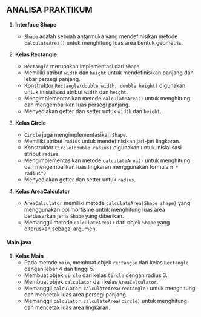 ## ANALISA PRAKTIKUM

1. **Interface Shape**
    - `Shape` adalah sebuah antarmuka yang mendefinisikan metode `calculateArea()` untuk menghitung luas area bentuk geometris.

2. **Kelas Rectangle**
    - `Rectangle` merupakan implementasi dari `Shape`.
    - Memiliki atribut `width` dan `height` untuk mendefinisikan panjang dan lebar persegi panjang.
    - Konstruktor `Rectangle(double width, double height)` digunakan untuk inisialisasi atribut `width` dan `height`.
    - Mengimplementasikan metode `calculateArea()` untuk menghitung dan mengembalikan luas persegi panjang.
    - Menyediakan getter dan setter untuk `width` dan `height`.

3. **Kelas Circle**
    - `Circle` juga mengimplementasikan `Shape`.
    - Memiliki atribut `radius` untuk mendefinisikan jari-jari lingkaran.
    - Konstruktor `Circle(double radius)` digunakan untuk inisialisasi atribut `radius`.
    - Mengimplementasikan metode `calculateArea()` untuk menghitung dan mengembalikan luas lingkaran menggunakan formula `π * radius^2`.
    - Menyediakan getter dan setter untuk `radius`.

4. **Kelas AreaCalculator**
    - `AreaCalculator` memiliki metode `calculateArea(Shape shape)` yang menggunakan polimorfisme untuk menghitung luas area berdasarkan jenis `Shape` yang diberikan.
    - Memanggil metode `calculateArea()` dari objek `Shape` yang diteruskan sebagai argumen.

#### Main.java
1. **Kelas Main**
    - Pada metode `main`, membuat objek `rectangle` dari kelas `Rectangle` dengan lebar 4 dan tinggi 5.
    - Membuat objek `circle` dari kelas `Circle` dengan radius 3.
    - Membuat objek `calculator` dari kelas `AreaCalculator`.
    - Memanggil `calculator.calculateArea(rectangle)` untuk menghitung dan mencetak luas area persegi panjang.
    - Memanggil `calculator.calculateArea(circle)` untuk menghitung dan mencetak luas area lingkaran.
